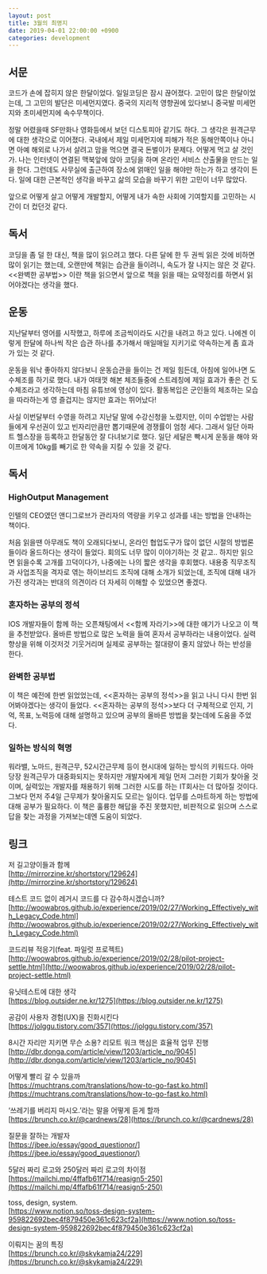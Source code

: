```yaml
---
layout: post
title: 3월의 최명지
date: 2019-04-01 22:00:00 +0900
categories: development
---
```


## 서문

코드가 손에 잡히지 않은 한달이었다. 일일코딩은 잠시 끊어졌다. 고민이 많은 한달이었는데, 그 고민의 발단은 미세먼지였다. 중국의 지리적 영향권에 있다보니 중국발 미세먼지와 초미세먼지에 속수무책이다.

정말 어렸을때 SF만화나 영화등에서 보던 디스토피아 같기도 하다. 그 생각은 원격근무에 대한 생각으로 이어졌다. 국내에서 제일 미세먼지에 피해가 적은 동해안쪽이나 아니면 아예 해외로 나가서 살려고 맘을 먹으면 결국 돈벌이가 문제다. 어떻게 먹고 살 것인가. 나는 인터넷이 연결된 맥북앞에 앉아 코딩을 하며 온라인 서비스 산출물을 만드는 일을 한다. 그런데도 사무실에 출근하여 장소에 얽매인 일을 해야만 하는가 하고 생각이 든다. 일에 대한 근본적인 생각을 바꾸고 삶의 모습을 바꾸기 위한 고민이 너무 많았다.

앞으로 어떻게 살고 어떻게 개발할지, 어떻게 내가 속한 사회에 기여할지를 고민하는 시간이 더 컸던것 같다.

## 독서

코딩을 좀 덜 한 대신, 책을 많이 읽으려고 했다. 다른 달에 한 두 권씩 읽은 것에 비하면 많이 읽기는 했는데, 오랜만에 책읽는 습관을 들이려니, 속도가 잘 나지는 않은 것 같다. <<완벽한 공부법>> 이란 책을 읽으면서 앞으로 책을 읽을 때는 요약정리를 하면서 읽어야겠다는 생각을 했다.

## 운동

지난달부터 영어를 시작했고, 하루에 조금씩이라도 시간을 내려고 하고 있다. 나에겐 이렇게 한달에 하나씩 작은 습관 하나를 추가해서 매일매일 지키기로 약속하는게 좀 효과가 있는 것 같다.

운동을 워낙 좋아하지 않다보니 운동습관을 들이는 건 제일 힘든데, 아침에 일어나면 도수체조를 하기로 했다. 내가 여태껏 해본 체조들중에 스트레칭에 제일 효과가 좋은 건 도수체조라고 생각하는데 마침 유튜브에 영상이 있다. 활동복입은 군인들의 체조하는 모습을 따라하는게 영 즐겁지는 않지만 효과는 뛰어났다!

사실 이번달부터 수영을 하려고 지난달 말에 수강신청을 노렸지만, 이미 수업받는 사람들에게 우선권이 있고 빈자리만큼만 뽑기때문에 경쟁률이 엄청 세다. 그래서 일단 아파트 헬스장을 등록하고 한달동안 잘 다녀보기로 했다. 일단 세달은 빡시게 운동을 해야 와이프에게 10kg를 빼기로 한 약속을 지킬 수 있을 것 같다.

## 독서

### HighOutput Management
인텔의 CEO였던 앤디그로브가 관리자의 역량을 키우고 성과를 내는 방법을 안내하는 책이다.

처음 읽을땐 아무래도 책이 오래되다보니, 온라인 협업도구가 많이 없던 시절의 방법론들이라 올드하다는 생각이 들었다. 회의도 너무 많이 이야기하는 것 같고.. 하지만 읽으면 읽을수록 고개를 끄덕이다가, 나중에는 나의 짧은 생각을 후회했다. 내용중 직무조직과 사업조직을 격자로 엮는 하이브리드 조직에 대해 소개가 되었는데, 조직에 대해 내가 가진 생각과는 반대의 의견이라 더 자세히 이해할 수 있었으면 좋겠다.

### 혼자하는 공부의 정석
IOS 개발자들이 함께 하는 오픈채팅에서 <<함께 자라기>>에 대한 얘기가 나오고 이 책을 추천받았다. 올바른 방법으로 많은 노력을 들여 혼자서 공부하라는 내용이었다. 실력향상을 위해 이것저것 기웃거리며 실제로 공부하는 절대량이 줄지 않았나 하는 반성을 한다.

### 완벽한 공부법
이 책은 예전에 한번 읽었었는데, <<혼자하는 공부의 정석>>을 읽고 나니 다시 한번 읽어봐야겠다는 생각이 들었다. <<혼자하는 공부의 정석>>보다 더 구체적으로 인지, 기억, 목표, 노력등에 대해 설명하고 있으며 공부의 올바른 방법을 찾는데에 도움을 주었다.

### 일하는 방식의 혁명
워라밸, 노마드, 원격근무, 52시간근무제 등이 현시대에 일하는 방식의 키워드다. 아마 당장 원격근무가 대중화되지는 못하지만 개발자에게 제일 먼저 그러한 기회가 찾아올 것이며, 실력있는 개발자를 채용하기 위해 그러한 시도를 하는 IT회사는 더 많아질 것이다. 그보다 먼저 주4일 근무제가 찾아올지도 모르는 일이다. 업무를 스마트하게 하는 방법에 대해 공부가 필요하다. 이 책은 훌륭한 해답을 주진 못했지만, 비판적으로 읽으며 스스로 답을 찾는 과정을 가져보는데엔 도움이 되었다.

## 링크

저 길고양이들과 함께<br/>
[http://mirrorzine.kr/shortstory/129624](http://mirrorzine.kr/shortstory/129624)

테스트 코드 없이 레거시 코드를 다 감수하시겠습니까?<br/>
[http://woowabros.github.io/experience/2019/02/27/Working_Effectively_with_Legacy_Code.html](http://woowabros.github.io/experience/2019/02/27/Working_Effectively_with_Legacy_Code.html)

코드리뷰 적응기(feat. 파일럿 프로젝트)<br/>
[http://woowabros.github.io/experience/2019/02/28/pilot-project-settle.html](http://woowabros.github.io/experience/2019/02/28/pilot-project-settle.html)

유닛테스트에 대한 생각<br/>
[https://blog.outsider.ne.kr/1275](https://blog.outsider.ne.kr/1275)

공감이 사용자 경험(UX)을 진화시킨다<br/>
[https://jolggu.tistory.com/357](https://jolggu.tistory.com/357)

8시간 자리만 지키면 무슨 소용? 리모트 워크 핵심은 효율적 업무 진행<br/>
[http://dbr.donga.com/article/view/1203/article_no/9045](http://dbr.donga.com/article/view/1203/article_no/9045)

어떻게 빨리 갈 수 있을까<br/>
[https://muchtrans.com/translations/how-to-go-fast.ko.html](https://muchtrans.com/translations/how-to-go-fast.ko.html)

‘쓰레기를 버리지 마시오.’라는 말을 어떻게 듣게 할까<br/>
[https://brunch.co.kr/@cardnews/28](https://brunch.co.kr/@cardnews/28)

질문을 잘하는 개발자<br/>
[https://jbee.io/essay/good_questionor/](https://jbee.io/essay/good_questionor/)

5달러 짜리 로고와 250달러 짜리 로고의 차이점<br/>
[https://mailchi.mp/4ffafb61f714/reasign5-250](https://mailchi.mp/4ffafb61f714/reasign5-250)

toss, design, system.<br/>
[https://www.notion.so/toss-design-system-959822692bec4f879450e361c623cf2a](https://www.notion.so/toss-design-system-959822692bec4f879450e361c623cf2a)

이뤄지는 꿈의 특징<br/>
[https://brunch.co.kr/@skykamja24/229](https://brunch.co.kr/@skykamja24/229)
